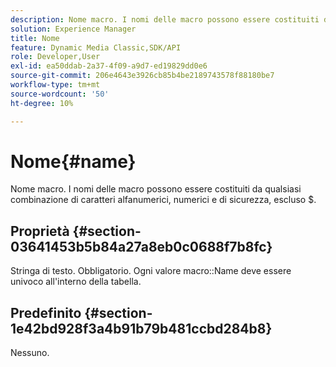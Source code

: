 ```yaml
---
description: Nome macro. I nomi delle macro possono essere costituiti da qualsiasi combinazione di caratteri alfanumerici, numerici e di sicurezza, escluso $.
solution: Experience Manager
title: Nome
feature: Dynamic Media Classic,SDK/API
role: Developer,User
exl-id: ea50ddab-2a37-4f09-a9d7-ed19829dd0e6
source-git-commit: 206e4643e3926cb85b4be2189743578f88180be7
workflow-type: tm+mt
source-wordcount: '50'
ht-degree: 10%

---
```


# Nome{#name}

Nome macro. I nomi delle macro possono essere costituiti da qualsiasi combinazione di caratteri alfanumerici, numerici e di sicurezza, escluso $.

## Proprietà {#section-03641453b5b84a27a8eb0c0688f7b8fc}

Stringa di testo. Obbligatorio. Ogni valore macro::Name deve essere univoco all&#39;interno della tabella.

## Predefinito {#section-1e42bd928f3a4b91b79b481ccbd284b8}

Nessuno.
